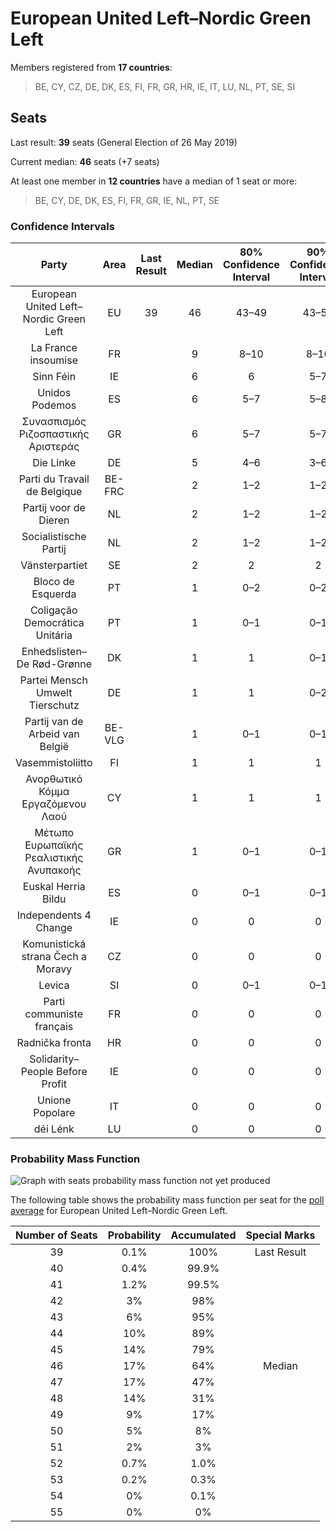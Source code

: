 # European United Left–Nordic Green Left

Members registered from **17 countries**:

> BE, CY, CZ, DE, DK, ES, FI, FR, GR, HR, IE, IT, LU, NL, PT, SE, SI

## Seats

Last result: **39** seats (General Election of 26 May 2019)

Current median: **46** seats (+7 seats)

At least one member in **12 countries** have a median of 1 seat or more:

> BE, CY, DE, DK, ES, FI, FR, GR, IE, NL, PT, SE

### Confidence Intervals

| Party | Area | Last Result | Median | 80% Confidence Interval | 90% Confidence Interval | 95% Confidence Interval | 99% Confidence Interval |
|:-----:|:----:|:-----------:|:------:|:-----------------------:|:-----------------------:|:-----------------------:|:-----------------------:|
| European United Left–Nordic Green Left | EU | 39 | 46 | 43–49 | 43–50 | 42–51 | 40–52 |
| La France insoumise | FR | | 9 | 8–10 | 8–10 | 8–10 | 8–11 |
| Sinn Féin | IE | | 6 | 6 | 5–7 | 5–7 | 5–8 |
| Unidos Podemos | ES | | 6 | 5–7 | 5–8 | 5–8 | 4–8 |
| Συνασπισμός Ριζοσπαστικής Αριστεράς | GR | | 6 | 5–7 | 5–7 | 5–7 | 5–7 |
| Die Linke | DE | | 5 | 4–6 | 3–6 | 3–6 | 3–7 |
| Parti du Travail de Belgique | BE-FRC | | 2 | 1–2 | 1–2 | 1–2 | 1–2 |
| Partij voor de Dieren | NL | | 2 | 1–2 | 1–2 | 1–2 | 1–2 |
| Socialistische Partij | NL | | 2 | 1–2 | 1–2 | 1–2 | 1–2 |
| Vänsterpartiet | SE | | 2 | 2 | 2 | 2 | 1–2 |
| Bloco de Esquerda | PT | | 1 | 0–2 | 0–2 | 0–2 | 0–2 |
| Coligação Democrática Unitária | PT | | 1 | 0–1 | 0–1 | 0–1 | 0–1 |
| Enhedslisten–De Rød-Grønne | DK | | 1 | 1 | 0–1 | 0–1 | 0–1 |
| Partei Mensch Umwelt Tierschutz | DE | | 1 | 1 | 0–2 | 0–2 | 0–2 |
| Partij van de Arbeid van België | BE-VLG | | 1 | 0–1 | 0–1 | 0–1 | 0–1 |
| Vasemmistoliitto | FI | | 1 | 1 | 1 | 1–2 | 1–2 |
| Ανορθωτικό Κόμμα Εργαζόμενου Λαού | CY | | 1 | 1 | 1 | 1 | 1 |
| Μέτωπο Ευρωπαϊκής Ρεαλιστικής Ανυπακοής | GR | | 1 | 0–1 | 0–1 | 0–1 | 0–1 |
| Euskal Herria Bildu | ES | | 0 | 0–1 | 0–1 | 0–1 | 0–1 |
| Independents 4 Change | IE | | 0 | 0 | 0 | 0 | 0 |
| Komunistická strana Čech a Moravy | CZ | | 0 | 0 | 0 | 0 | 0–1 |
| Levica | SI | | 0 | 0–1 | 0–1 | 0–1 | 0–1 |
| Parti communiste français | FR | | 0 | 0 | 0 | 0 | 0 |
| Radnička fronta | HR | | 0 | 0 | 0 | 0 | 0 |
| Solidarity–People Before Profit | IE | | 0 | 0 | 0 | 0 | 0 |
| Unione Popolare | IT | | 0 | 0 | 0 | 0 | 0 |
| déi Lénk | LU | | 0 | 0 | 0 | 0 | 0 |

### Probability Mass Function

![Graph with seats probability mass function not yet produced](average-2022-12-31-seats-pmf-europeanunitedleft–nordicgreenleft.png "Seats Probability Mass Function")

The following table shows the probability mass function per seat for the [poll average](average-2022-12-31.html) for European United Left–Nordic Green Left.

| Number of Seats | Probability | Accumulated | Special Marks |
|:---------------:|:-----------:|:-----------:|:-------------:|
| 39 | 0.1% | 100% | Last Result |
| 40 | 0.4% | 99.9% |  |
| 41 | 1.2% | 99.5% |  |
| 42 | 3% | 98% |  |
| 43 | 6% | 95% |  |
| 44 | 10% | 89% |  |
| 45 | 14% | 79% |  |
| 46 | 17% | 64% | Median |
| 47 | 17% | 47% |  |
| 48 | 14% | 31% |  |
| 49 | 9% | 17% |  |
| 50 | 5% | 8% |  |
| 51 | 2% | 3% |  |
| 52 | 0.7% | 1.0% |  |
| 53 | 0.2% | 0.3% |  |
| 54 | 0% | 0.1% |  |
| 55 | 0% | 0% |  |


